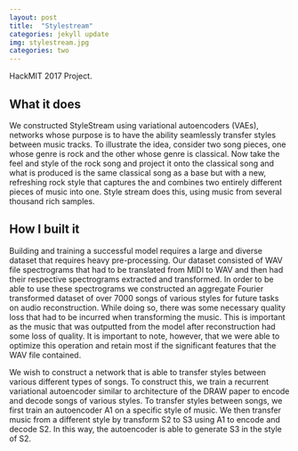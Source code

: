```yaml
---
layout: post
title:  "Stylestream"
categories: jekyll update
img: stylestream.jpg
categories: two
---
```

HackMIT 2017 Project.


## What it does
We constructed StyleStream using variational autoencoders  (VAEs), networks whose purpose is to have the ability seamlessly transfer styles between music tracks. To illustrate the idea, consider two song pieces, one whose genre is rock and the other whose genre is classical. Now take the feel and style of the rock song and project it onto the classical song and what is produced is the same classical song as a base but with a new, refreshing rock style that captures the and combines two entirely different pieces of music into one. Style stream does this, using music from several thousand rich samples.

## How I built it

Building and training a successful model requires a large and diverse dataset that requires heavy pre-processing. Our dataset consisted of WAV file spectrograms that had to be translated from MIDI to WAV and then had their respective spectrograms extracted and transformed. In order to be able to use these spectrograms we constructed an aggregate Fourier transformed dataset of over 7000 songs of various styles for future tasks on audio reconstruction. While doing so, there was some necessary quality loss that had to be incurred when transforming the music. This is important as the music that was outputted from the model after reconstruction had some loss of quality. It is important to note, however, that we were able to optimize this operation and retain most if the significant features that the WAV file contained.

We wish to construct a network that is able to transfer styles between various different types of songs. To construct this, we train a recurrent variational autoencoder similar to architecture of the DRAW paper to encode and decode songs of various  styles. To transfer styles between songs, we first train an autoencoder A1 on a specific style of music. We then transfer music from a different style by  transform S2 to S3 using A1 to encode and decode S2. In this way, the autoencoder is able to generate S3 in the style of S2.
